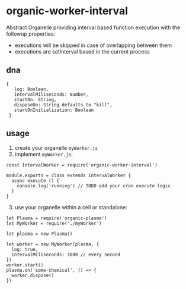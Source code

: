 # organic-worker-interval

Abstract Organelle providing interval based function execution with the followup 
properties:

* executions will be skipped in case of overlapping between them
* executions are setInterval based in the current process

## dna

```
{
   log: Boolean,
   intervalMiliseconds: Number,
   startOn: String,
   disposeOn: String defaults to "kill",
   startOnInitialization: Boolean
 }
```

## usage

1. create your organelle `myWorker.js`
2. implement `myWorker.js`:

```
const IntervalWorker = require('organic-worker-interval')

module.exports = class extends IntervalWorker {
  async execute () {
    console.log('running') // TODO add your cron execute logic
  }
}
```

3. use your organelle within a cell or standalone:

```
let Plasma = require('organic-plasma')
let MyWorker = require('./myWorker')

let plasma = new Plasma()

let worker = new MyWorker(plasma, {
  log: true,
  intervalMiliseconds: 1000 // every second  
})
worker.start()
plasma.on('some-chemical', () => {
  worker.dispose()
})
```
